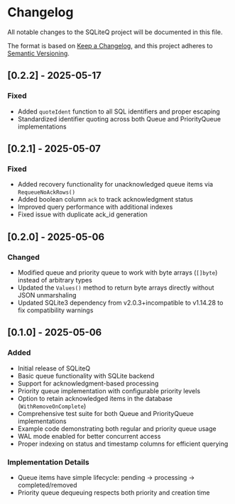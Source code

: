 # Changelog

All notable changes to the SQLiteQ project will be documented in this file.

The format is based on [Keep a Changelog](https://keepachangelog.com/en/1.0.0/),
and this project adheres to [Semantic Versioning](https://semver.org/spec/v2.0.0.html).

## [0.2.2] - 2025-05-17

### Fixed

- Added `quoteIdent` function to all SQL identifiers and proper escaping
- Standardized identifier quoting across both Queue and PriorityQueue implementations

## [0.2.1] - 2025-05-07

### Fixed

- Added recovery functionality for unacknowledged queue items via `RequeueNoAckRows()`
- Added boolean column `ack` to track acknowledgment status
- Improved query performance with additional indexes
- Fixed issue with duplicate ack_id generation

## [0.2.0] - 2025-05-06

### Changed

- Modified queue and priority queue to work with byte arrays (`[]byte`) instead of arbitrary types
- Updated the `Values()` method to return byte arrays directly without JSON unmarshaling
- Updated SQLite3 dependency from v2.0.3+incompatible to v1.14.28 to fix compatibility warnings

## [0.1.0] - 2025-05-06

### Added

- Initial release of SQLiteQ
- Basic queue functionality with SQLite backend
- Support for acknowledgment-based processing
- Priority queue implementation with configurable priority levels
- Option to retain acknowledged items in the database (`WithRemoveOnComplete`)
- Comprehensive test suite for both Queue and PriorityQueue implementations
- Example code demonstrating both regular and priority queue usage
- WAL mode enabled for better concurrent access
- Proper indexing on status and timestamp columns for efficient querying

### Implementation Details

- Queue items have simple lifecycle: pending → processing → completed/removed
- Priority queue dequeuing respects both priority and creation time
